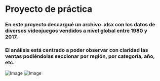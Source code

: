 # Proyecto de práctica

### En este proyecto descargué un archivo .xlsx con los datos de diversos videojuegos vendidos a nivel global entre 1980 y 2017.
### El análisis está centrado a poder observar con claridad las ventas podiéndolas seccionar por región, por categoría, año, etc.

![Image](https://github.com/user-attachments/assets/e02d5384-c2ac-4b33-8c97-148be6fab3dc)
![Image](https://github.com/user-attachments/assets/af87cb04-e6b7-4e14-a964-0ea52a465405)
